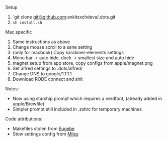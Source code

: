 Setup
1. `git clone git@github.com:ankitsxchdeva/.dots.git
2. `sh install.sh`

Mac specific
1. Same instructions as above
2. Change mouse scroll to a sane setting
3. (only for macbook) Copy karabiner-elements settings
4. Menu bar -> auto hide, dock -> smallest size and auto hide
5. magnet setup from app store, copy configs from apple/magnet.png
6. Set alfred settings to .dots/alfred/
7. Change DNS to google/1.1.1.1
8. Download RODE connect and shit 

Notes:
- Now using starship prompt which requires a nerdfont, (already added in apple/Brewfile)
- Simpler prompt still included in .zshrc for temporary machines

Code attributions:
- Makefiles stolen from [Eugebe](https://github.com/euugenechou/dotfiles/tree/master/makefiles)
- Stow settings config from [Miles](https://github.com/glapa-grossklag/dotfiles/blob/main/install.sh)
